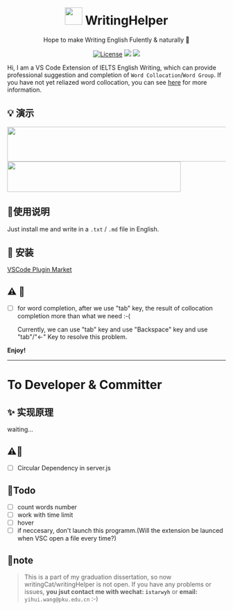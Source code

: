 
<h1 align = "center"><img  src="https://gitee.com/istarwyh/images/raw/master/1620488333_20210508233841877_2346.png" width="40px" height="40px"/>
WritingHelper
</h1>
<p align="center">
  Hope to make Writing English Fulently & naturally  🚀
</p>
<p align = "center">
  <a href="https://github.com/Kaiyiwing/qwerty-learner-vscode/blob/master/LICENSE"><img src="https://img.shields.io/github/license/KaiyiWing/qwerty-learner-vscode" alt="License"></a>
  <a><img src="https://img.shields.io/badge/PRs-welcome-brightgreen.svg"/></a>
  <a><img src="https://img.shields.io/badge/Powered%20by-VSCode-blue"/></a>
</p>


Hi, I am a VS Code Extension of IELTS English Writing, which can provide professional suggestion and completion of `Word Collocation`/`Word Group`.
If you have not yet reliazed word collocation, you can see [here](https://www.thoughtco.com/what-is-collocation-1211244#:~:text=Collocation%20refers%20to%20a%20group%20of%20two%20or,place.%20Collocation%E2%80%8Bs%20are%20words%20that%20are%20located%20together.) for more information.

## 💡 演示
<img  src="https://gitee.com/istarwyh/images/raw/master/1617350677_20210402160432489_31927.png" width="550px" height="80px"/>
<img src="https://gitee.com/istarwyh/images/raw/master/1620489881_20210509000437026_23596.png" width="400px" height="70px"/>

## 📝使用说明 
Just install me and write in a `.txt` / `.md`  file in English.

## 📸 安装

[VSCode Plugin Market](https://marketplace.visualstudio.com/items?itemName=istarwyh.writinghelper)

## ⚠️ 🐞 

- [ ] for word completion, after we use "tab" key, the result of collocation completion more than what we need :-(

  Currently, we can use "tab" key and use "Backspace" key and use "tab"/"<-" Key to resolve this problem.


**Enjoy!**

----------------

# To Developer & Committer
## ✨ 实现原理
waiting...

## ⚠️🐞
- [ ] Circular Dependency in server.js

## 🚩Todo
- [ ] count words number
- [ ] work with time limit
- [ ] hover
- [ ] if neccesary, don't launch this programm.(Will the extension be launced when VSC open a file every time?)

## 📣note
>This is a part of my graduation dissertation, so now writingCat/writingHelper is not open. If you have any problems or issues,
**you jsut contact me with wechat: `istarwyh`** or **email:** `yihui.wang@pku.edu.cn` :-)